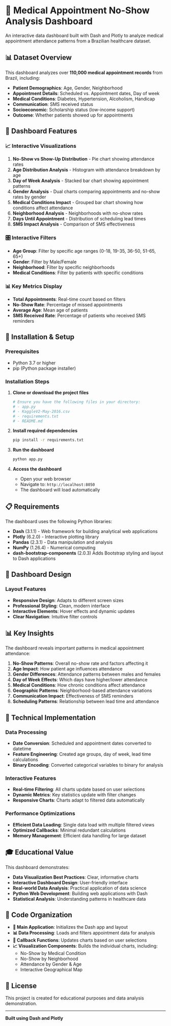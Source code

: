 # 🏥 Medical Appointment No-Show Analysis Dashboard

An interactive data dashboard built with Dash and Plotly to analyze medical appointment attendance patterns from a Brazilian healthcare dataset.

## 📊 Dataset Overview

This dashboard analyzes over **110,000 medical appointment records** from Brazil, including:

- **Patient Demographics**: Age, Gender, Neighborhood
- **Appointment Details**: Scheduled vs. Appointment dates, Day of week
- **Medical Conditions**: Diabetes, Hypertension, Alcoholism, Handicap
- **Communication**: SMS received status
- **Socioeconomic**: Scholarship status (low-income support)
- **Outcome**: Whether patients showed up for appointments

## 🎯 Dashboard Features

### 📈 Interactive Visualizations

1. **No-Show vs Show-Up Distribution** - Pie chart showing attendance rates
2. **Age Distribution Analysis** - Histogram with attendance breakdown by age
3. **Day of Week Analysis** - Stacked bar chart showing appointment patterns
4. **Gender Analysis** - Dual charts comparing appointments and no-show rates by gender
5. **Medical Conditions Impact** - Grouped bar chart showing how conditions affect attendance
6. **Neighborhood Analysis** - Neighborhoods with no-show rates
7. **Days Until Appointment** - Distribution of scheduling lead times
8. **SMS Impact Analysis** - Comparison of SMS effectiveness

### 🎛️ Interactive Filters

- **Age Group**: Filter by specific age ranges (0-18, 19-35, 36-50, 51-65, 65+)
- **Gender**: Filter by Male/Female
- **Neighborhood**: Filter by specific neighborhoods
- **Medical Conditions**: Filter by patients with specific conditions

### 📊 Key Metrics Display

- **Total Appointments**: Real-time count based on filters
- **No-Show Rate**: Percentage of missed appointments
- **Average Age**: Mean age of patients
- **SMS Received Rate**: Percentage of patients who received SMS reminders

## 🚀 Installation & Setup

### Prerequisites

- Python 3.7 or higher
- pip (Python package installer)

### Installation Steps

1. **Clone or download the project files**
   ```bash
   # Ensure you have the following files in your directory:
   # - app.py
   # - KaggleV2-May-2016.csv
   # - requirements.txt
   # - README.md
   ```

2. **Install required dependencies**
   ```bash
   pip install -r requirements.txt
   ```

3. **Run the dashboard**
   ```bash
   python app.py
   ```

4. **Access the dashboard**
   - Open your web browser
   - Navigate to: `http://localhost:8050`
   - The dashboard will load automatically

## 📋 Requirements

The dashboard uses the following Python libraries:

- **Dash** (3.1.1) - Web framework for building analytical web applications
- **Plotly** (6.2.0) - Interactive plotting library
- **Pandas** (2.3.1) - Data manipulation and analysis
- **NumPy** (1.26.4) - Numerical computing
- **dash-bootstrap-components** (2.0.3) Adds Bootstrap styling and layout to Dash applications
 
## 🎨 Dashboard Design

### Layout Features
- **Responsive Design**: Adapts to different screen sizes
- **Professional Styling**: Clean, modern interface
- **Interactive Elements**: Hover effects and dynamic updates
- **Clear Navigation**: Intuitive filter controls

## 📊 Key Insights

The dashboard reveals important patterns in medical appointment attendance:

1. **No-Show Patterns**: Overall no-show rate and factors affecting it
2. **Age Impact**: How patient age influences attendance
3. **Gender Differences**: Attendance patterns between males and females
4. **Day of Week Effects**: Which days have higher/lower attendance
5. **Medical Conditions**: How chronic conditions affect attendance
6. **Geographic Patterns**: Neighborhood-based attendance variations
7. **Communication Impact**: Effectiveness of SMS reminders
8. **Scheduling Patterns**: Relationship between lead time and attendance

## 🔧 Technical Implementation

### Data Processing
- **Date Conversion**: Scheduled and appointment dates converted to datetime
- **Feature Engineering**: Created age groups, day of week, lead time calculations
- **Binary Encoding**: Converted categorical variables to binary for analysis

### Interactive Features
- **Real-time Filtering**: All charts update based on user selections
- **Dynamic Metrics**: Key statistics update with filter changes
- **Responsive Charts**: Charts adapt to filtered data automatically

### Performance Optimizations
- **Efficient Data Loading**: Single data load with multiple filtered views
- **Optimized Callbacks**: Minimal redundant calculations
- **Memory Management**: Efficient data handling for large dataset

## 🎓 Educational Value

This dashboard demonstrates:

- **Data Visualization Best Practices**: Clear, informative charts
- **Interactive Dashboard Design**: User-friendly interface
- **Real-world Data Analysis**: Practical application of data science
- **Python Web Development**: Building web applications with Dash
- **Statistical Analysis**: Understanding patterns in healthcare data

## 📝 Code Organization

- **🔧 Main Application**: Initializes the Dash app and layout
- **📊 Data Processing**: Loads and filters appointment data for analysis  
- **🎯 Callback Functions**: Updates charts based on user selections  
- **📈 Visualization Components**: Builds the individual charts, including:
  - No-Show by Medical Condition  
  - No-Show by Neighborhood  
  - Attendance by Gender & Age  
  - Interactive Geographical Map
## 📄 License

This project is created for educational purposes and data analysis demonstration.

---


**Built using Dash and Plotly** 
